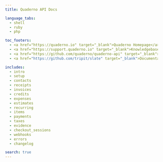 ```yaml
---
title: Quaderno API Docs

language_tabs:
  - shell
  - ruby
  - php

toc_footers:
  - <a href="https://quaderno.io" target="_blank">Quaderno Homepage</a>
  - <a href="https://support.quaderno.io" target="_blank">Knowledgebase and Support</a>
  - <a href="https://github.com/quaderno/quaderno-api" target="_blank">Contributing to API Docs</a>
  - <a href="https://github.com/tripit/slate" target="_blank">Documentation Powered by Slate</a><br /><br />

includes:
  - intro
  - setup
  - contacts
  - receipts
  - invoices
  - credits
  - expenses
  - estimates
  - recurring
  - items
  - payments
  - taxes
  - evidence
  - checkout_sessions
  - webhooks
  - errors
  - changelog

search: true
---
```

